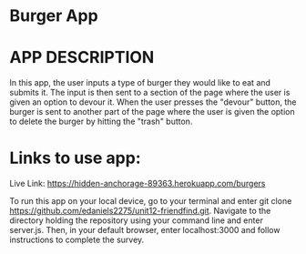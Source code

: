 # Burger App

# APP DESCRIPTION

In this app, the user inputs a type of burger they would like to eat and submits it. The input is then sent to a section of the page where the user is given an option to devour it. When the user presses the "devour" button, the burger is sent to another part of the page where the user is given the option to delete the burger by hitting the "trash" button.

# Links to use app:

Live Link: https://hidden-anchorage-89363.herokuapp.com/burgers

To run this app on your local device, go to your terminal and enter git clone https://github.com/edaniels2275/unit12-friendfind.git. Navigate to the directory holding the repository using your command line and enter server.js. Then, in your default browser, enter localhost:3000 and follow instructions to complete the survey.
